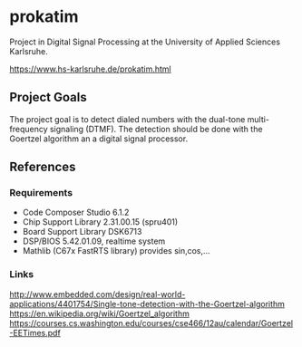 # prokatim

Project in Digital Signal Processing at the University of Applied Sciences Karlsruhe.

https://www.hs-karlsruhe.de/prokatim.html

## Project Goals

The project goal is to detect dialed numbers with the dual-tone multi-frequency signaling (DTMF). The detection should be done with the Goertzel algorithm an a digital signal processor.

## References

### Requirements

  * Code Composer Studio 6.1.2
  * Chip Support Library 2.31.00.15 (spru401)
  * Board Support Library DSK6713
  * DSP/BIOS 5.42.01.09, realtime system
  * Mathlib (C67x FastRTS library) provides sin,cos,...

### Links
http://www.embedded.com/design/real-world-applications/4401754/Single-tone-detection-with-the-Goertzel-algorithm
https://en.wikipedia.org/wiki/Goertzel_algorithm
https://courses.cs.washington.edu/courses/cse466/12au/calendar/Goertzel-EETimes.pdf
